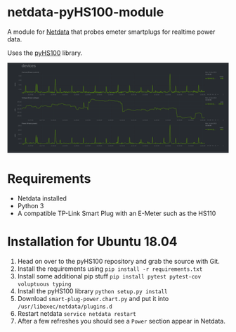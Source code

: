 # netdata-pyHS100-module
A module for [Netdata](https://github.com/netdata/netdata) that probes emeter smartplugs for realtime power data.

Uses the [pyHS100](https://github.com/GadgetReactor/pyHS100) library.

![screenshot](screenshot.png)

# Requirements
- Netdata installed
- Python 3
- A compatible TP-Link Smart Plug with an E-Meter such as the HS110

# Installation for Ubuntu 18.04
1. Head on over to the pyHS100 repository and grab the source with Git.
2. Install the requirements using ``pip install -r requirements.txt``
3. Install some additional pip stuff ``pip install pytest pytest-cov voluptuous typing``
4. Install the pyHS100 library ``python setup.py install``
5. Download ``smart-plug-power.chart.py`` and put it into ``/usr/libexec/netdata/plugins.d``
6. Restart netdata ``service netdata restart``
7. After a few refreshes you should see a ``Power`` section appear in Netdata.
